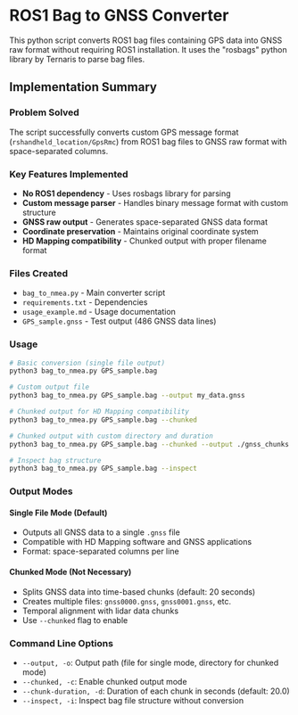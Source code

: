 # ROS1 Bag to GNSS Converter

This python script converts ROS1 bag files containing GPS data into GNSS raw format without requiring ROS1 installation. It uses the "rosbags" python library by Ternaris to parse bag files.

## Implementation Summary

### Problem Solved
The script successfully converts custom GPS message format (`rshandheld_location/GpsRmc`) from ROS1 bag files to GNSS raw format with space-separated columns.

### Key Features Implemented
- **No ROS1 dependency** - Uses rosbags library for parsing
- **Custom message parser** - Handles binary message format with custom structure
- **GNSS raw output** - Generates space-separated GNSS data format
- **Coordinate preservation** - Maintains original coordinate system
- **HD Mapping compatibility** - Chunked output with proper filename format

### Files Created
- `bag_to_nmea.py` - Main converter script
- `requirements.txt` - Dependencies
- `usage_example.md` - Usage documentation
- `GPS_sample.gnss` - Test output (486 GNSS data lines)

### Usage
```bash
# Basic conversion (single file output)
python3 bag_to_nmea.py GPS_sample.bag

# Custom output file
python3 bag_to_nmea.py GPS_sample.bag --output my_data.gnss

# Chunked output for HD Mapping compatibility
python3 bag_to_nmea.py GPS_sample.bag --chunked

# Chunked output with custom directory and duration
python3 bag_to_nmea.py GPS_sample.bag --chunked --output ./gnss_chunks --chunk-duration 30

# Inspect bag structure
python3 bag_to_nmea.py GPS_sample.bag --inspect
```

### Output Modes

#### Single File Mode (Default)
- Outputs all GNSS data to a single `.gnss` file
- Compatible with HD Mapping software and GNSS applications
- Format: space-separated columns per line

#### Chunked Mode (Not Necessary)
- Splits GNSS data into time-based chunks (default: 20 seconds)
- Creates multiple files: `gnss0000.gnss`, `gnss0001.gnss`, etc.
- Temporal alignment with lidar data chunks
- Use `--chunked` flag to enable

### Command Line Options
- `--output, -o`: Output path (file for single mode, directory for chunked mode)
- `--chunked, -c`: Enable chunked output mode
- `--chunk-duration, -d`: Duration of each chunk in seconds (default: 20.0)
- `--inspect, -i`: Inspect bag file structure without conversion

